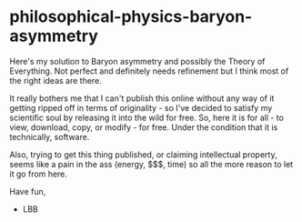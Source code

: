 # philosophical-physics-baryon-asymmetry

Here's my solution to Baryon asymmetry and possibly the Theory of Everything. Not perfect and definitely needs refinement but I think most of the right ideas are there.

It really bothers me that I can't publish this online without any way of it getting ripped off in terms of originality - so I've decided to satisfy my scientific soul
by releasing it into the wild for free. So, here it is for all - to view, download, copy, or modify - for free. Under the condition that it is technically,
software.

Also, trying to get this thing published, or claiming intellectual property, seems like a pain in the ass (energy, $$$, time) so all the more reason to let it go from here.

Have fun,
  - LBB
